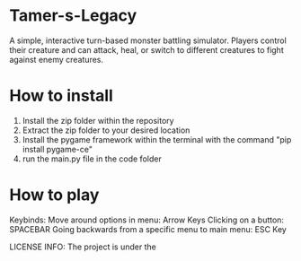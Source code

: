 # Tamer-s-Legacy
A simple, interactive turn-based monster battling simulator. Players control their creature and can attack, heal, or switch to different creatures to fight against enemy creatures. 

# How to install
1. Install the zip folder within the repository
2. Extract the zip folder to your desired location
3. Install the pygame framework within the terminal with the command "pip install pygame-ce"
4. run the main.py file in the code folder

# How to play
Keybinds:
Move around options in menu: Arrow Keys
Clicking on a button: SPACEBAR
Going backwards from a specific menu to main menu: ESC Key

LICENSE INFO:
The project is under the 
